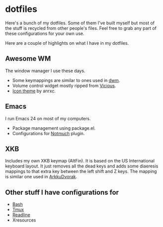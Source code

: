 # dotfiles

Here's a bunch of my dotfiles. Some of them I've built myself but most of the
stuff is recycled from other people's files. Feel free to grab any part of
these configurations for your own use.

Here are a couple of highlights on what I have in my dotfiles.

## Awesome WM

The window manager I use these days.

- Some keymappings are similar to ones used in [dwm][].
- Volume control widget mostly ripped from [Vicious][].
- [Icon theme][icons] by anrxc.

## Emacs

I run Emacs 24 on most of my computers.

- Package management using package.el.
- Configurations for [Notmuch][] plugin.

## XKB

Includes my own XKB keymap (AltFin). It is based on the US International
keyboard layout. It just removes all the dead keys and adds some diaeresis
mappings to that extra key between the left shift and Z keys. The mapping is
similar one used in [ArkkuDvorak][].

## Other stuff I have configurations for

- [Bash][]
- [Tmux][]
- [Readline][]
- Xresources

[dwm]: http://dwm.suckless.org/
[Vicious]: http://awesome.naquadah.org/wiki/Vicious
[icons]: http://awesome.naquadah.org/wiki/Nice_Icons
[Notmuch]: http://notmuchmail.org/
[ArkkuDvorak]: http://www.cs.helsinki.fi/u/kkuloves/dvorak.shtml
[Bash]: http://www.gnu.org/software/bash/
[Tmux]: http://tmux.sourceforge.net/
[Readline]: http://www.gnu.org/software/readline/
